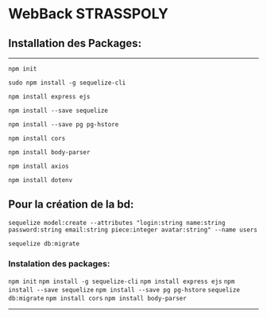 # WebBack STRASSPOLY
## Installation des Packages:
-------------
`npm init`

`sudo npm install -g sequelize-cli`

`npm install express ejs`

`npm install --save sequelize`

`npm install --save pg pg-hstore`

`npm install cors`

`npm install body-parser`

`npm install axios`

`npm install dotenv`





## Pour la création de la bd:

`sequelize model:create --attributes "login:string name:string password:string email:string piece:integer avatar:string" --name users`

`sequelize db:migrate`


### Instalation des packages: 

`npm init`
`npm install -g sequelize-cli`
`npm install express ejs`
`npm install --save sequelize`
`npm install --save pg pg-hstore`
`sequelize db:migrate`
`npm install cors`
`npm install body-parser`

----------------
